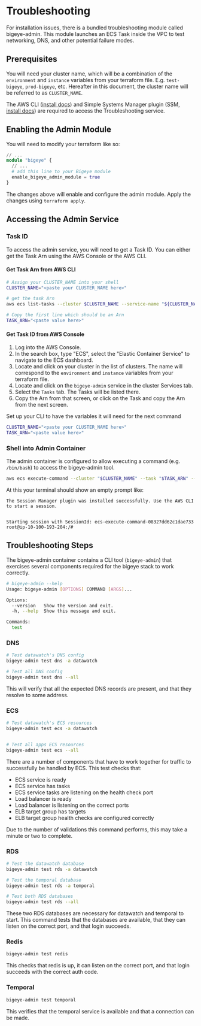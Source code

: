 # Troubleshooting

For installation issues, there is a bundled troubleshooting module called bigeye-admin. This module
launches an ECS Task inside the VPC to test networking, DNS, and other
potential failure modes.

## Prerequisites

You will need your cluster name, which will be a combination of the `environment`
and `instance` variables from your terraform file. E.g. `test-bigeye`, `prod-bigeye`, etc.
Hereafter in this document, the cluster name will be referred to as `CLUSTER_NAME`.

The AWS CLI ([install docs](https://docs.aws.amazon.com/cli/latest/userguide/getting-started-install.html))
and Simple Systems Manager plugin (SSM, [install docs](https://docs.aws.amazon.com/systems-manager/latest/userguide/session-manager-working-with-install-plugin.html))
are required to access the Troubleshooting service.

## Enabling the Admin Module

You will need to modify your terraform like so:

```tf
// ...
module "bigeye" {
  // ...
  # add this line to your Bigeye module
  enable_bigeye_admin_module = true
}
```

The changes above will enable and configure the admin module.
Apply the changes using `terraform apply`.

## Accessing the Admin Service

### Task ID

To access the admin service, you will need to get a Task ID.
You can either get the Task Arn using the AWS Console or the AWS CLI.

#### Get Task Arn from AWS CLI

```sh
# Assign your CLUSTER_NAME into your shell
CLUSTER_NAME="<paste your CLUSTER_NAME here>"

# get the task Arn
aws ecs list-tasks --cluster $CLUSTER_NAME --service-name "${CLUSTER_NAME}-bigeye-admin" --query 'taskArns[*]' --output text

# Copy the first line which should be an Arn 
TASK_ARN="<paste value here>"
```

#### Get Task ID from AWS Console

1. Log into the AWS Console.
2. In the search box, type "ECS", select the "Elastic Container Service" to navigate to the ECS dashboard.
3. Locate and click on your cluster in the list of clusters. The name will correspond to the `environment` and `instance` variables from your terraform file.
4. Locate and click on the `bigeye-admin` service in the cluster Services tab.
5. Select the `Tasks` tab. The Tasks will be listed there.
6. Copy the Arn from that screen, or click on the Task and copy the Arn from the next screen.

Set up your CLI to have the variables it will need for the next command

```sh
CLUSTER_NAME="<paste your CLUSTER_NAME here>"
TASK_ARN="<paste value here>"
```

### Shell into Admin Container

The admin container is configured to allow executing a command (e.g. `/bin/bash`)
to access the bigeye-admin tool.

```sh
aws ecs execute-command --cluster "$CLUSTER_NAME" --task "$TASK_ARN" --container "${CLUSTER_NAME}-bigeye-admin" --command "/bin/bash" --interactive
```

At this your terminal should show an empty prompt like:

```text
The Session Manager plugin was installed successfully. Use the AWS CLI to start a session.


Starting session with SessionId: ecs-execute-command-08327dd62c1dae733
root@ip-10-100-193-204:/# 
```

## Troubleshooting Steps

The bigeye-admin container contains a CLI tool (`bigeye-admin`) that exercises several
components required for the bigeye stack to work correctly.

```sh
# bigeye-admin --help
Usage: bigeye-admin [OPTIONS] COMMAND [ARGS]...

Options:
  --version   Show the version and exit.
  -h, --help  Show this message and exit.

Commands:
  test
```

### DNS

```sh
# Test datawatch's DNS config
bigeye-admin test dns -a datawatch

# Test all DNS config
bigeye-admin test dns --all
```

This will verify that all the expected DNS records are present, and
that they resolve to some address.

### ECS

```sh
# Test datawatch's ECS resources
bigeye-admin test ecs -a datawatch


# Test all apps ECS resources
bigeye-admin test ecs --all
```

There are a number of components that have to work together for traffic
to successfully be handled by ECS. This test checks that:

* ECS service is ready
* ECS service has tasks
* ECS service tasks are listening on the health check port
* Load balancer is ready 
* Load balancer is listening on the correct ports
* ELB target group has targets
* ELB target group health checks are configured correctly

Due to the number of validations this command performs, this may
take a minute or two to complete.

### RDS

```sh
# Test the datawatch database
bigeye-admin test rds -a datawatch

# Test the temporal database
bigeye-admin test rds -a temporal

# Test both RDS databases
bigeye-admin test rds --all
```

These two RDS databases are necessary for datawatch and temporal to start.
This command tests that the databases are available, that they can listen
on the correct port, and that login succeeds.

### Redis

```sh
bigeye-admin test redis
```

This checks that redis is up, it can listen on the correct port, and that
login succeeds with the correct auth code.

### Temporal

```sh
bigeye-admin test temporal
```

This verifies that the temporal service is available and that a connection
can be made.
